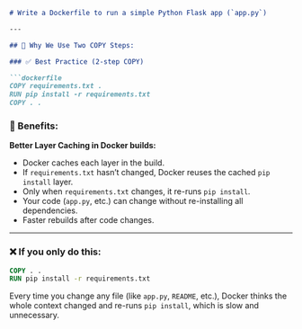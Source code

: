 ````md
# Write a Dockerfile to run a simple Python Flask app (`app.py`)

---

## 🐳 Why We Use Two COPY Steps:

### ✅ Best Practice (2-step COPY)

```dockerfile
COPY requirements.txt .
RUN pip install -r requirements.txt
COPY . .
````

### 🚀 Benefits:

**Better Layer Caching in Docker builds:**

* Docker caches each layer in the build.
* If `requirements.txt` hasn’t changed, Docker reuses the cached `pip install` layer.
* Only when `requirements.txt` changes, it re-runs `pip install`.
* Your code (`app.py`, etc.) can change without re-installing all dependencies.
* Faster rebuilds after code changes.

---

### ❌ If you only do this:

```dockerfile
COPY . .
RUN pip install -r requirements.txt
```

Every time you change any file (like `app.py`, `README`, etc.), Docker thinks the whole context changed and re-runs `pip install`, which is slow and unnecessary.

```
